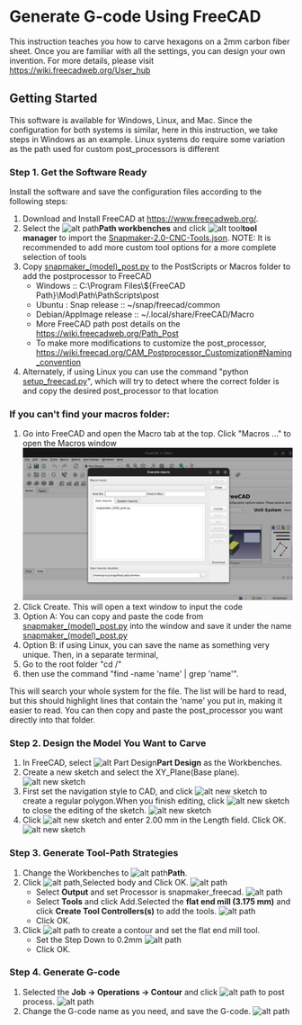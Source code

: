 Generate G-code Using FreeCAD
===============
This instruction teaches you how to carve hexagons on a 2mm carbon fiber sheet. Once you are familiar with all the settings, you can design your own invention. For more details, please visit https://wiki.freecadweb.org/User_hub

## Getting Started

This software is available for Windows, Linux, and Mac. Since the configuration for both systems is similar, here in this instruction, we take steps in Windows as an example. 
Linux systems do require some variation as the path used for custom post_processors is different

### Step 1. Get the Software Ready

Install the software and save the configuration files according to the following steps:

1. Download and Install FreeCAD at https://www.freecadweb.org/.
2. Select the ![alt path](./image/path.png)**Path workbenches** and click ![alt tool](./image/tool.png)**tool manager** to import the [Snapmaker-2.0-CNC-Tools.json](./Snapmaker-2.0-CNC-Tools.json). NOTE: It is recommended to add more custom tool options for a more complete selection of tools
3. Copy [snapmaker_(model)_post.py](./snapmaker_a350_post.py) to the PostScripts or Macros folder to add the postprocessor to FreeCAD
    - Windows :: C:\Program Files\\${FreeCAD Path}\Mod\Path\PathScripts\post 
    - Ubuntu : Snap release :: ~/snap/freecad/common
    - Debian/AppImage release :: ~/.local/share/FreeCAD/Macro
    - More FreeCAD path post details on the https://wiki.freecadweb.org/Path_Post
    - To make more modifications to customize the post_processor, https://wiki.freecad.org/CAM_Postprocessor_Customization#Naming_convention
4. Alternately, if using Linux you can use the command "python [setup_freecad.py](./setup_freecad.py)", which will try to detect where the correct folder is and copy the desired post_processor to that location


### If you can't find your macros folder:
1. Go into FreeCAD and open the Macro tab at the top. Click "Macros ..." to open the Macros window ![alt MacroWindow](./image/MacrosWindow.png)
2. Click Create. This will open a text window to input the code
3. Option A: You can copy and paste the code from [snapmaker_(model)_post.py](./snapmaker_a350_post.py) into the window and save it under the name [snapmaker_(model)_post.py](./snapmaker_a350_post.py)
4. Option B: if using Linux, you can save the name as something very unique. 
Then, in a separate terminal, 
1. Go to the root folder "cd /"
2. then use the command "find -name 'name' | grep 'name'". 

This will search your whole system for the file. The list will be hard to read, but this should highlight lines that contain the 'name' you put in, making it easier to read. You can then copy and paste the post_processor you want directly into that folder.

### Step 2. Design the Model You Want to Carve

1. In FreeCAD, select ![alt Part Design](./image/part.png)**Part Design** as the Workbenches.
2. Create a new sketch and select the XY_Plane(Base plane).
![alt new sketch](./image/new-sketch.png)
3. First set the navigation style to CAD, and click ![alt new sketch](./image/polygon.png) to create a regular polygon.When you finish editing, click  ![alt new sketch](./image/close.png) to close the editing of the sketch.
![alt new sketch](./image/regular.png)
4. Click ![alt new sketch](./image/pad.png) and enter 2.00 mm in the Length field. Click OK.
![alt new sketch](./image/body.png)

### Step 3. Generate Tool-Path Strategies
1. Change the Workbenches to ![alt path](./image/path.png)**Path**.
2. Click ![alt path](./image/i-path.png),Selected body and Click OK.
![alt path](./image/c-body.png) 
    - Select **Output** and set Processor is snapmaker_freecad. 
    ![alt path](./image/output.png)   
    - Select **Tools** and click Add.Selected the **flat end mill (3.175 mm)** and click **Create Tool Controllers(s)** to add the tools.
    ![alt path](./image/tools.png)
    - Click OK.
3. Click ![alt path](./image/i-countor.png) to create a contour and set the flat end mill tool.
    - Set the Step Down to 0.2mm
![alt path](./image/countor.png) 
    - Click OK.
### Step 4. Generate G-code
1. Selected the **Job -> Operations -> Contour** and click ![alt path](./image/i-post.png) to post process.
![alt path](./image/post.png)
2. Change the G-code name as you need, and save the G-code.
![alt path](./image/cnc.png)





